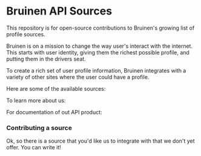 # Bruinen API Sources

This repository is for open-source contributions to Bruinen's growing list of profile sources.

Bruinen is on a mission to change the way user's interact with the internet. This starts with user identity, giving them the richest possible profile, and putting them in the drivers seat. 

To create a rich set of user profile information, Bruinen integrates with a variety of other sites where the user could have a profile.

Here are some of the available sources:

To learn more about us:

For documentation of out API product: 


### Contributing a source

Ok, so there is a source that you'd like us to integrate with that we don't yet offer. You can write it!

